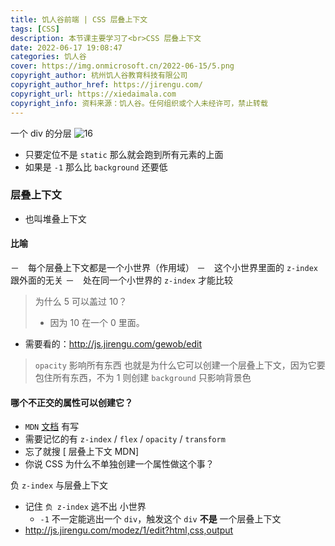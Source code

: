 ```yaml
---
title: 饥人谷前端 | CSS 层叠上下文
tags: [CSS]
description: 本节课主要学习了<br>CSS 层叠上下文
date: 2022-06-17 19:08:47
categories: 饥人谷
cover: https://img.onmicrosoft.cn/2022-06-15/5.png
copyright_author: 杭州饥人谷教育科技有限公司
copyright_author_href: https://jirengu.com/
copyright_url: https://xiedaimala.com
copyright_info: 资料来源：饥人谷。任何组织或个人未经许可，禁止转载
---
```

一个 div 的分层
![16](https://img.onmicrosoft.cn/2022-06-17/16.png)

- 只要定位不是 `static` 那么就会跑到所有元素的上面
- 如果是 `-1` 那么比 `background` 还要低

### 层叠上下文
- 也叫堆叠上下文

#### 比喻

－　每个层叠上下文都是一个小世界（作用域）
－　这个小世界里面的 `z-index` 跟外面的无关
－　处在同一个小世界的 `z-index` 才能比较

> 为什么 5 可以盖过 10？ 
> - 因为 10 在一个 0 里面。

- 需要看的：http://js.jirengu.com/gewob/edit

> `opacity` 影响所有东西
> 也就是为什么它可以创建一个层叠上下文，因为它要包住所有东西，不为 1 则创建
> `background` 只影响背景色

#### 哪个不正交的属性可以创建它？
- `MDN` [文档](https://developer.mozilla.org/zh-CN/docs/Web/CSS/CSS_Positioning/Understanding_z_index/The_stacking_context) 有写
- 需要记忆的有 `z-index` / `flex` / `opacity` / `transform`
- 忘了就搜 [ 层叠上下文 MDN]
- 你说 CSS 为什么不单独创建一个属性做这个事？

负 `z-index` 与层叠上下文
- 记住 `负 z-index`  逃不出 小世界
  - `-1` 不一定能逃出一个 `div`，触发这个 `div` **不是** 一个层叠上下文
- http://js.jirengu.com/modez/1/edit?html,css,output